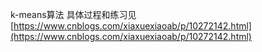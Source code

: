 k-means算法
具体过程和练习见 [https://www.cnblogs.com/xiaxuexiaoab/p/10272142.html](https://www.cnblogs.com/xiaxuexiaoab/p/10272142.html)
